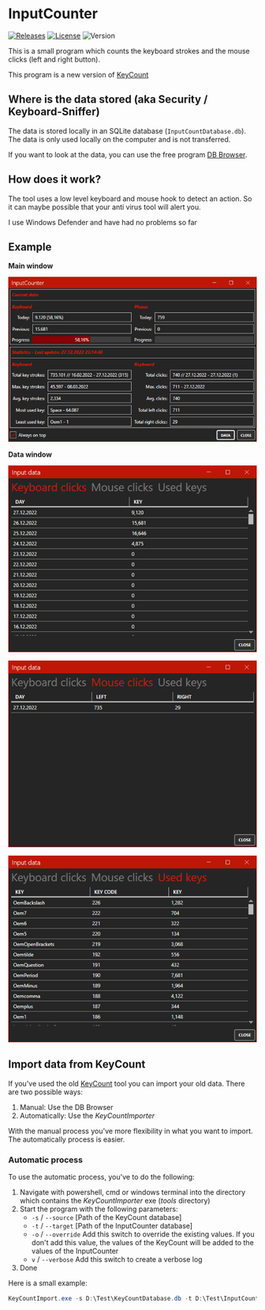 # InputCounter

[![Releases](https://img.shields.io/github/v/release/InvaderZim85/InputCounter)](https://github.com/InvaderZim85/InputCounter/releases/latest)
[![License](https://img.shields.io/github/license/InvaderZim85/InputCounter)](https://github.com/InvaderZim85/InputCounter/blob/main/LICENSE)
![Version](https://img.shields.io/badge/.NET%20Version-.NET%207.0-green)

This is a small program which counts the keyboard strokes and the mouse clicks (left and right button).

This program is a new version of [KeyCount](https://github.com/InvaderZim85/KeyCount)

## Where is the data stored (aka Security / Keyboard-Sniffer)

The data is stored locally in an SQLite database (`InputCountDatabase.db`). The data is only used locally on the computer and is not transferred.

If you want to look at the data, you can use the free program [DB Browser](https://sqlitebrowser.org).

## How does it work?

The tool uses a low level keyboard and mouse hook to detect an action. So it can maybe possible that your anti virus tool will alert you.

I use Windows Defender and have had no problems so far

## Example

**Main window**

![MainWindow](images/main.png)

**Data window**

![DataWindow](images/details_001.png)

![DataWindow](images/details_002.png)

![DataWindow](images/details_003.png)

## Import data from KeyCount

If you've used the old [KeyCount](https://github.com/InvaderZim85/KeyCount) tool you can import your old data. There are two possible ways:

1. Manual: Use the DB Browser
2. Automatically: Use the *KeyCountImporter*

With the manual process you've more flexibility in what you want to import. The automatically process is easier.

### Automatic process

To use the automatic process, you've to do the following:

1. Navigate with powershell, cmd or windows terminal into the directory which contains the *KeyCountImporter* exe (*tools* directory)
2. Start the program with the following parameters:
    - `-s` / `--source` [Path of the KeyCount database]
    - `-t` / `--target` [Path of the InputCounter database]
    - `-o` / `--override` Add this switch to override the existing values. If you don't add this value, the values of the KeyCount will be added to the values of the InputCounter
    - `v` / `--verbose` Add this switch to create a verbose log
3. Done

Here is a small example:

```powershell
KeyCountImport.exe -s D:\Test\KeyCountDatabase.db -t D:\Test\InputCountDatabase.db -o -v
```
